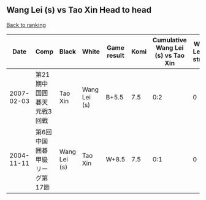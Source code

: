 ## Wang Lei (s) vs Tao Xin Head to head

[Back to ranking](../../index.md)




| **Date** | **Comp** | **Black** | **White** | **Game result** | **Komi** | **Cumulative Wang Lei (s) vs Tao Xin** | **Wang Lei (s) streak** | **Tao Xin streak** | 
| --- | --- | --- | --- | --- | --- | --- | --- | --- |
| 2007-02-03 | 第21期中国囲碁天元戦3回戦 | Tao Xin | Wang Lei (s) | B+5.5 | 7.5 | 0:2 | 0 | 2 | 
| 2004-11-11 | 第6回中国囲碁甲級リーグ第17節 | Wang Lei (s) | Tao Xin | W+8.5 | 7.5 | 0:1 | 0 | 1 |




